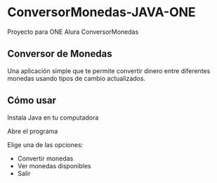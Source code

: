 # ConversorMonedas-JAVA-ONE

Proyecto para ONE Alura ConversorMonedas

## Conversor de Monedas

Una aplicación simple que te permite convertir dinero entre diferentes monedas usando tipos de cambio actualizados.

## Cómo usar

Instala Java en tu computadora

Abre el programa

Elige una de las opciones:

- Convertir monedas
- Ver monedas disponibles
- Salir
